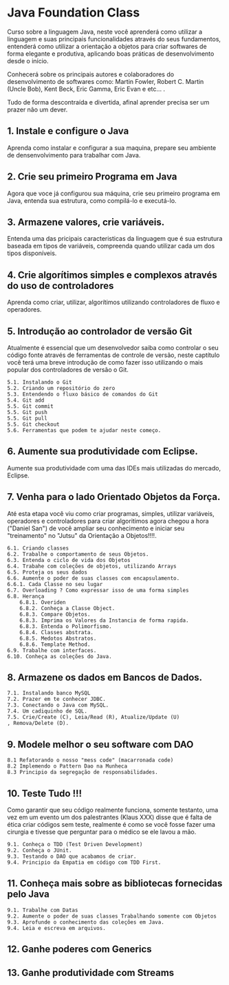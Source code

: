 # Java Foundation Class

Curso sobre a linguagem Java, neste você aprenderá como utilizar a linguagem e suas principais funcionalidades através do seus fundamentos, entenderá como utilizar a orientação a objetos para criar softwares de forma elegante e produtiva, aplicando boas práticas de desenvolvimento desde o início.

Conhecerá sobre os principais autores e colaboradores do desenvolvimento de softwares como: Martin Fowler, Robert C. Martin (Uncle Bob), Kent Beck, Eric Gamma, Eric Evan e etc... .

Tudo de forma descontraída e divertida, afinal aprender precisa ser um prazer não um dever.

## 1. Instale e configure o Java

Aprenda como instalar e configurar a sua maquina, prepare seu ambiente de densenvolvimento para trabalhar com Java.

## 2. Crie seu primeiro Programa em Java

Agora que voce já configurou sua máquina, crie seu primeiro programa em Java, entenda sua estrutura, como compilá-lo e executá-lo.

## 3. Armazene valores, crie variáveis.

Entenda uma das pricipais caracteristicas da linguagem que é sua estrutura baseada em tipos de variáveis, compreenda quando utilizar cada um dos tipos disponíveis.

## 4. Crie algorítimos simples e complexos através do uso de controladores

Aprenda como criar, utilizar, algorítimos utilizando controladores de fluxo e operadores.


## 5. Introdução ao controlador de versão Git

Atualmente é essencial que um desenvolvedor saiba como controlar o seu código fonte através de ferramentas de controle de versão, neste captítulo você terá uma breve introdução de como fazer isso utilizando o mais popular dos controladores de versão o Git.

    5.1. Instalando o Git
    5.2. Criando um repositório do zero
    5.3. Entendendo o fluxo básico de comandos do Git
    5.4. Git add
    5.5. Git commit
    5.5. Git push
    5.5. Git pull
    5.5. Git checkout
    5.6. Ferramentas que podem te ajudar neste começo.
    

## 6. Aumente sua produtividade com Eclipse.

Aumente sua produtividade com uma das IDEs mais utilizadas do mercado, Eclipse.

## 7. Venha para o lado Orientado Objetos da Força.

Até esta etapa você viu como criar programas, simples, utilizar variáveis, operadores e controladores para criar algoritimos agora chegou a hora ("Daniel San") de você ampliar seu conhecimento e iniciar seu "treinamento" no "Jutsu" da Orientação a Objetos!!!!.


    6.1. Criando classes
    6.2. Trabalhe o comportamento de seus Objetos.
    6.3. Entenda o ciclo de vida dos Objetos
    6.4. Trabahe com coleções de objetos, utilizando Arrays
    6.5. Proteja os seus dados
    6.6. Aumente o poder de suas classes com encapsulamento.
    6.6.1. Cada Classe no seu lugar
    6.7. Overloading ? Como expressar isso de uma forma simples
    6.8. Herança
        6.8.1. Overiden
        6.8.2. Conheça a Classe Object.
        6.8.3. Compare Objetos.
        6.8.3. Imprima os Valores da Instancia de forma rapida.
        6.8.3. Entenda o Polimorfismo.
        6.8.4. Classes abstrata.
        6.8.5. Medotos Abstratos.
        6.8.6. Template Method.
    6.9. Trabalhe com interfaces.
    6.10. Conheça as coleções do Java.

## 8. Armazene os dados em Bancos de Dados.

    7.1. Instalando banco MySQL
    7.2. Prazer em te conhecer JDBC.
    7.3. Conectando o Java com MySQL.
    7.4. Um cadiquinho de SQL.
    7.5. Crie/Create (C), Leia/Read (R), Atualize/Update (U)
    , Remova/Delete (D).

## 9. Modele melhor o seu software com DAO

    8.1 Refatorando o nosso "mess code" (macarronada code)
    8.2 Implemendo o Pattern Dao na Munheca
    8.3 Principio da segregação de responsabilidades.  


## 10. Teste Tudo !!!

Como garantir que seu código realmente funciona, somente testanto, uma vez em um evento um dos palestrantes (Klaus XXX) disse que é falta de ética criar códigos sem teste, realmente é como se você fosse fazer uma cirurgia e tivesse que perguntar para o médico se ele lavou a mão.

    9.1. Conheça o TDD (Test Driven Development)
    9.2. Conheça o JUnit.
    9.3. Testando o DAO que acabamos de criar.
    9.4. Principio da Empatia em código com TDD First.


## 11. Conheça mais sobre as bibliotecas fornecidas pelo Java

    9.1. Trabalhe com Datas
    9.2. Aumente o poder de suas classes Trabalhando somente com Objetos
    9.3. Aprofunde o conhecimento das coleções em Java.
    9.4. Leia e escreva em arquivos.


## 12. Ganhe poderes com Generics

## 13. Ganhe produtividade com Streams
    